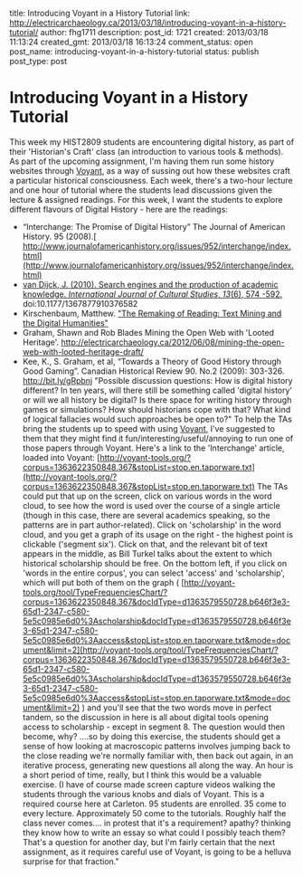 title: Introducing Voyant in a History Tutorial
link: http://electricarchaeology.ca/2013/03/18/introducing-voyant-in-a-history-tutorial/
author: fhg1711
description: 
post_id: 1721
created: 2013/03/18 11:13:24
created_gmt: 2013/03/18 16:13:24
comment_status: open
post_name: introducing-voyant-in-a-history-tutorial
status: publish
post_type: post

# Introducing Voyant in a History Tutorial

This week my HIST2809 students are encountering digital history, as part of their 'Historian's Craft' class (an introduction to various tools & methods). As part of the upcoming assignment, I'm having them run some history websites through [Voyant](http://voyant-tools.org), as a way of sussing out how these websites craft a particular historical consciousness. Each week, there's a two-hour lecture and one hour of tutorial where the students lead discussions given the lecture & assigned readings. For this week, I want the students to explore different flavours of Digital History - here are the readings: 

  * “Interchange: The Promise of Digital History” The Journal of American History. 95 (2008).[ http://www.journalofamericanhistory.org/issues/952/interchange/index.html](http://www.journalofamericanhistory.org/issues/952/interchange/index.html)
  * [van Dijck, J. (2010). Search engines and the production of academic knowledge. _International Journal of Cultural Studies_, _13_(6), 574 -592. ](http://ics.sagepub.com/content/13/6/574.full.pdf+html)doi:10.1177/1367877910376582
  * Kirschenbaum, Matthew. ["The Remaking of Reading: Text Mining and the Digital Humanities"](http://www.cs.umbc.edu/%7Ehillol/NGDM07/abstracts/talks/MKirschenbaum.pdf)
  * Graham, Shawn and Rob Blades Mining the Open Web with 'Looted Heritage'. <http://electricarchaeology.ca/2012/06/08/mining-the-open-web-with-looted-heritage-draft/>
  * Kee, K., S. Graham, et al, “Towards a Theory of Good History through Good Gaming”. Canadian Historical Review 90. No.2 (2009): 303-326. <http://bit.ly/gRpbnj>
"Possible discussion questions: How is digital history different? In ten years, will there still be something called 'digital history' or will we all history be digital? Is there space for writing history through games or simulations? How should historians cope with that? What kind of logical fallacies would such approaches be open to?" To help the TAs bring the students up to speed with using [Voyant](http://voyant-tools.org), I've suggested to them that they might find it fun/interesting/useful/annoying to run one of those papers through Voyant. Here's a link to the 'Interchange' article, loaded into Voyant: [http://voyant-tools.org/?corpus=1363622350848.367&stopList=stop.en.taporware.txt](http://voyant-tools.org/?corpus=1363622350848.367&stopList=stop.en.taporware.txt) The TAs could put that up on the screen, click on various words in the word cloud, to see how the word is used over the course of a single article (though in this case, there are several academics speaking, so the patterns are in part author-related). Click on 'scholarship' in the word cloud, and you get a graph of its usage on the right - the highest point is clickable ('segment six'). Click on that, and the relevant bit of text appears in the middle, as Bill Turkel talks about the extent to which historical scholarship should be free. On the bottom left, if you click on 'words in the entire corpus', you can select 'access' and 'scholarship', which will put both of them on the graph ( [http://voyant-tools.org/tool/TypeFrequenciesChart/?corpus=1363622350848.367&docIdType=d1363579550728.b646f3e3-65d1-2347-c580-5e5c0985e6d0%3Ascholarship&docIdType=d1363579550728.b646f3e3-65d1-2347-c580-5e5c0985e6d0%3Aaccess&stopList=stop.en.taporware.txt&mode=document&limit=2](http://voyant-tools.org/tool/TypeFrequenciesChart/?corpus=1363622350848.367&docIdType=d1363579550728.b646f3e3-65d1-2347-c580-5e5c0985e6d0%3Ascholarship&docIdType=d1363579550728.b646f3e3-65d1-2347-c580-5e5c0985e6d0%3Aaccess&stopList=stop.en.taporware.txt&mode=document&limit=2) ) and you'll see that the two words move in perfect tandem, so the discussion in here is all about digital tools opening access to scholarship - except in segment 8. The question would then become, why? ....so by doing this exercise, the students should get a sense of how looking at macroscopic patterns involves jumping back to the close reading we're normally familiar with, then back out again, in an iterative process, generating new questions all along the way. An hour is a short period of time, really, but I think this would be a valuable exercise. (I have of course made screen capture videos walking the students through the various knobs and dials of Voyant. This is a required course here at Carleton. 95 students are enrolled. 35 come to every lecture. Approximately 50 come to the tutorials. Roughly half the class never comes.... in protest that it's a requirement? apathy? thinking they know how to write an essay so what could I possibly teach them? That's a question for another day, but I'm fairly certain that the next assignment, as it requires careful use of Voyant, is going to be a helluva surprise for that fraction."